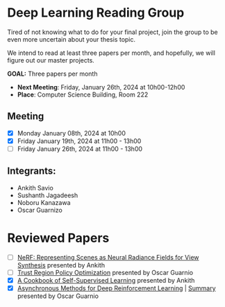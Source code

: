 # Deep Learning Reading Group

Tired of not knowing what to do for your final project, join the group to be even more uncertain about your thesis topic.

We intend to read at least three papers per month, and hopefully, we will figure out our master projects.

**GOAL:** Three papers per month

- **Next Meeting**: Friday, January 26th, 2024 at 10h00-12h00
- **Place**: Computer Science Building, Room 222


## Meeting
- [x] Monday January 08th, 2024 at 10h00
- [x] Friday January 19th, 2024 at 11h00 - 13h00
- [ ] Friday January 26th, 2024 at 11h00 - 13h00

## Integrants:
- Ankith Savio
- Sushanth Jagadeesh
- Noboru Kanazawa
- Oscar Guarnizo


# Reviewed Papers
- [ ] [NeRF: Representing Scenes as Neural Radiance Fields for View Synthesis](https://arxiv.org/pdf/2003.08934.pdf) presented by Ankith
- [ ] [Trust Region Policy Optimization](https://arxiv.org/pdf/1502.05477.pdf) presented by Oscar Guarnio
- [x] [A Cookbook of Self-Supervised Learning](https://arxiv.org/pdf/2304.12210.pdf) presented by Ankith
- [x] [Asynchronous Methods for Deep Reinforcement Learning](https://arxiv.org/abs/1602.01783) | [Summary](https://github.com/ZosoV/rl_comparison/blob/main/notes/002_A2C_A3C.md) presented by Oscar Guarnio
